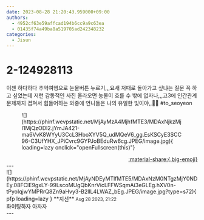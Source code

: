 ```yaml
---
date: 2023-08-28 21:20:43.959000+09:00
authors:
  - 4952cf63e59affcad194b6cc9a9c63ea
  - 01435f74a49ba8a519705ad242348232
categories:
  - Jisun
---
```


# 2-124928113

<div class="post-container" markdown="1">
<div class="content-container md-sidebar__scrollwrap" markdown="1">

이젠 하다하다 추억여행으로 눈물버튼 누르기,,,요새 저때로 돌아가고 싶냐는 질문 꼭 하고 싶었는데 저런 감동적인 사진 올라오면 눙물이 흐를 수 밖에 없자나,,,고3에 인간관계 문제까지 겹쳐서 힘들어하는 와중에 언니들은 나의 유일한 빛이야,,🌟🌟 \#to_seoyeon 
<figure markdown="1">
![](https://phinf.wevpstatic.net/MjAyMzA4MjhfMTE3/MDAxNjkzMjI1MjQzODI2.jYmJA421-ma6VvK8WYyU3CcL3HboXYV5Q_udMQeV6_gg.EsKSCyE3SCC96-C3UfYHX_JPiCvrc9GYPJoBEduRw6cg.JPEG/image.jpg){ loading=lazy onclick="openFullscreen(this)"}
</figure>


</div>
</div>

<div style="text-align: right;" markdown="1">
<a href="https://weverse.io/fromis9/fanpost/2-124928113" style="text-align: right;">:material-share:{.big-emoji}</a>
</div>
---

<div class="comments-container md-sidebar__scrollwrap" markdown="1">
<div class="comment" markdown="1">
<div class='id-container' markdown="1">
![](https://phinf.wevpstatic.net/MjAyNDEyMTlfMTE5/MDAxNzM0NTgzMjY0NDEy.08FClE9gxLY-99LscoMUgQbKnrVicLFFWSqmAi3eGLEg.hXV0n-tPyoIqjwYMPRrQ8Zn9aHvy3-B2llL4LWAZ_bEg.JPEG/image.jpg?type=s72){ pfp loading=lazy }
**<span class="artist">지선</span>** <small>Aug 28 2023, 21:22</small><br>
</div>
<div class='comment-body' markdown="1">
화이팅하자 아자자
</div>
</div>
</div>
---

